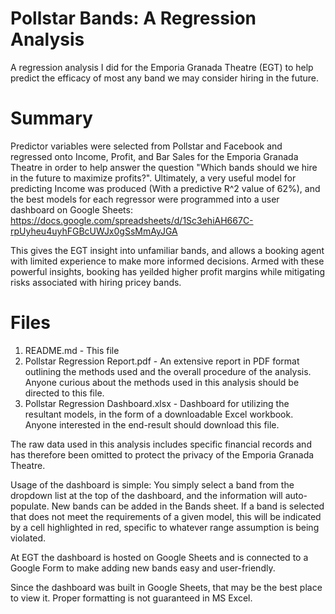 # Pollstar Bands: A Regression Analysis
A regression analysis I did for the Emporia Granada Theatre (EGT) to help predict the efficacy of most any band we may consider hiring in the future.

# Summary

Predictor variables were selected from Pollstar and Facebook and regressed onto Income, Profit, and Bar Sales for the Emporia Granada Theatre in order to help answer the question "Which bands should we hire in the future to maximize profits?".  Ultimately, a very useful model for predicting Income was produced (With a predictive R^2 value of 62%), and the best models for each regressor were programmed into a user dashboard on Google Sheets:
https://docs.google.com/spreadsheets/d/1Sc3ehiAH667C-rpUyheu4uyhFGBcUWJx0gSsMmAyJGA

This gives the EGT insight into unfamiliar bands, and allows a booking agent with limited experience to make more informed decisions. Armed with these powerful insights, booking has yeilded higher profit margins while mitigating risks associated with hiring pricey bands.

# Files
1. README.md - This file
2. Pollstar Regression Report.pdf - An extensive report in PDF format outlining the methods used and the overall procedure of the analysis.  Anyone curious about the methods used in this analysis should be directed to this file.
3. Pollstar Regression Dashboard.xlsx - Dashboard for utilizing the resultant models, in the form of a downloadable Excel workbook. Anyone interested in the end-result should download this file.

The raw data used in this analysis includes specific financial records and has therefore been omitted to protect the privacy of the Emporia Granada Theatre.

Usage of the dashboard is simple: You simply select a band from the dropdown list at the top of the dashboard, and the information will auto-populate.  New bands can be added in the Bands sheet.  If a band is selected that does not meet the requirements of a given model, this will be indicated by a cell highlighted in red, specific to whatever range assumption is being violated.

At EGT the dashboard is hosted on Google Sheets and is connected to a Google Form to make adding new bands easy and user-friendly.

Since the dashboard was built in Google Sheets, that may be the best place to view it.  Proper formatting is not guaranteed in MS Excel.

